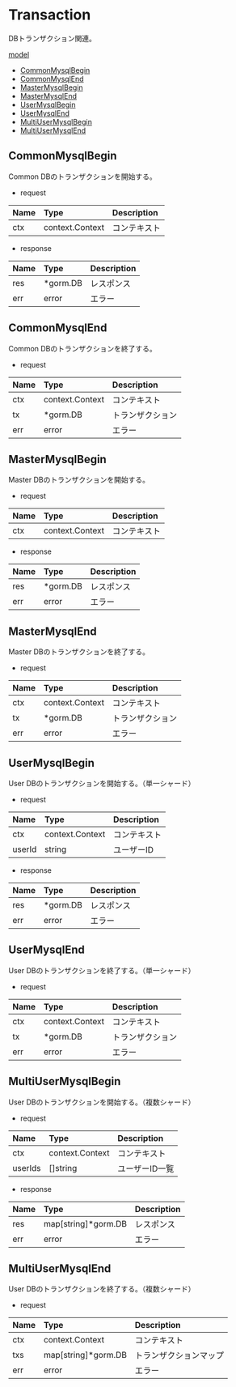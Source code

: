 # Transaction
DBトランザクション関連。  

[model](https://github.com/game-core/gc-server/tree/main/pkg/domain/model/transaction)

- [CommonMysqlBegin](https://github.com/game-core/gc-server/blob/main/docs/md/function/service/transaction.md#CommonMysqlBegin)
- [CommonMysqlEnd](https://github.com/game-core/gc-server/blob/main/docs/md/function/service/transaction.md#CommonMysqlEnd)
- [MasterMysqlBegin](https://github.com/game-core/gc-server/blob/main/docs/md/function/service/transaction.md#MasterMysqlBegin)
- [MasterMysqlEnd](https://github.com/game-core/gc-server/blob/main/docs/md/function/service/transaction.md#MasterMysqlEnd)
- [UserMysqlBegin](https://github.com/game-core/gc-server/blob/main/docs/md/function/service/transaction.md#UserMysqlBegin)
- [UserMysqlEnd](https://github.com/game-core/gc-server/blob/main/docs/md/function/service/transaction.md#UserMysqlEnd)
- [MultiUserMysqlBegin](https://github.com/game-core/gc-server/blob/main/docs/md/function/service/transaction.md#MultiUserMysqlBegin)
- [MultiUserMysqlEnd](https://github.com/game-core/gc-server/blob/main/docs/md/function/service/transaction.md#MultiUserMysqlEnd)

## CommonMysqlBegin
Common DBのトランザクションを開始する。
- request

| Name | Type | Description |
| :--- | :--- | :--- |
| ctx | context.Context | コンテキスト |

- response

| Name | Type | Description |
| :--- | :--- | :--- |
| res | *gorm.DB | レスポンス |
| err | error | エラー |

## CommonMysqlEnd
Common DBのトランザクションを終了する。
- request

| Name | Type | Description |
| :--- | :--- | :--- |
| ctx | context.Context | コンテキスト |
| tx | *gorm.DB | トランザクション |
| err | error | エラー |

## MasterMysqlBegin
Master DBのトランザクションを開始する。
- request

| Name | Type | Description |
| :--- | :--- | :--- |
| ctx | context.Context | コンテキスト |

- response

| Name | Type | Description |
| :--- | :--- | :--- |
| res | *gorm.DB | レスポンス |
| err | error | エラー |

## MasterMysqlEnd
Master DBのトランザクションを終了する。
- request

| Name | Type | Description |
| :--- | :--- | :--- |
| ctx | context.Context | コンテキスト |
| tx | *gorm.DB | トランザクション |
| err | error | エラー |

## UserMysqlBegin
User DBのトランザクションを開始する。（単一シャード）
- request

| Name | Type | Description |
| :--- | :--- | :--- |
| ctx | context.Context | コンテキスト |
| userId | string | ユーザーID |

- response

| Name | Type | Description |
| :--- | :--- | :--- |
| res | *gorm.DB | レスポンス |
| err | error | エラー |

## UserMysqlEnd
User DBのトランザクションを終了する。（単一シャード）
- request

| Name | Type | Description |
| :--- | :--- | :--- |
| ctx | context.Context | コンテキスト |
| tx | *gorm.DB | トランザクション |
| err | error | エラー |

## MultiUserMysqlBegin
User DBのトランザクションを開始する。（複数シャード）
- request

| Name | Type | Description |
| :--- | :--- | :--- |
| ctx | context.Context | コンテキスト |
| userIds | []string | ユーザーID一覧 |

- response

| Name | Type | Description |
| :--- | :--- | :--- |
| res | map[string]*gorm.DB | レスポンス |
| err | error | エラー |

## MultiUserMysqlEnd
User DBのトランザクションを終了する。（複数シャード）
- request

| Name | Type | Description |
| :--- | :--- | :--- |
| ctx | context.Context | コンテキスト |
| txs | map[string]*gorm.DB | トランザクションマップ |
| err | error | エラー |
